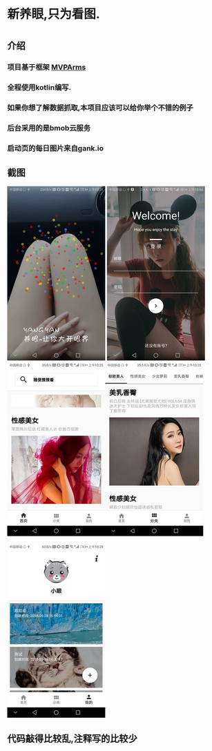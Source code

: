  # 新养眼,只为看图.

 # <p></p>



 ## 介绍
 ### 项目基于框架 <a href="https://github.com/JessYanCoding/MVPArms/">MVPArms</a>
 ### 全程使用kotlin编写.
 ### 如果你想了解数据抓取,本项目应该可以给你举个不错的例子
 ### 后台采用的是bmob云服务
 ### 启动页的每日图片来自gank.io

 ## 截图
![](screenshot/Screenshot_splash.jpg) ![](screenshot/Screenshot_login.jpg)![](screenshot/Screenshot_home.jpg)![](screenshot/Screenshot_category.jpg)

![](screenshot/Screenshot_mine.jpg)


 ## 代码敲得比较乱,注释写的比较少

